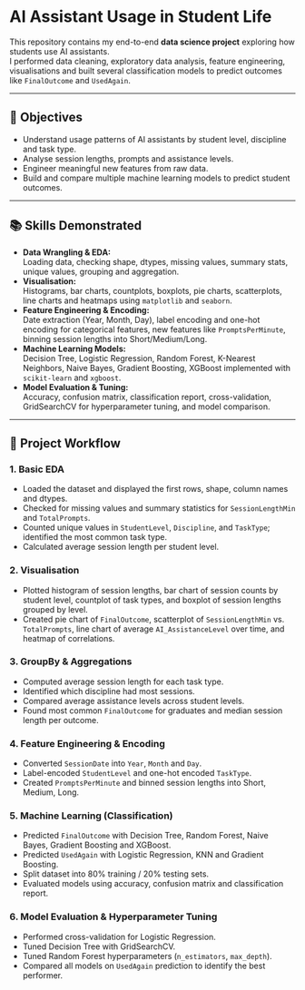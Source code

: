 # AI Assistant Usage in Student Life 

This repository contains my end-to-end **data science project** exploring how students use AI assistants.  
I performed data cleaning, exploratory data analysis, feature engineering, visualisations and built several classification models to predict outcomes like `FinalOutcome` and `UsedAgain`.

---

## 🎯 Objectives
- Understand usage patterns of AI assistants by student level, discipline and task type.
- Analyse session lengths, prompts and assistance levels.
- Engineer meaningful new features from raw data.
- Build and compare multiple machine learning models to predict student outcomes.

---

## 📚 Skills Demonstrated
- **Data Wrangling & EDA:**  
  Loading data, checking shape, dtypes, missing values, summary stats, unique values, grouping and aggregation.
- **Visualisation:**  
  Histograms, bar charts, countplots, boxplots, pie charts, scatterplots, line charts and heatmaps using `matplotlib` and `seaborn`.
- **Feature Engineering & Encoding:**  
  Date extraction (Year, Month, Day), label encoding and one-hot encoding for categorical features, new features like `PromptsPerMinute`, binning session lengths into Short/Medium/Long.
- **Machine Learning Models:**  
  Decision Tree, Logistic Regression, Random Forest, K-Nearest Neighbors, Naive Bayes, Gradient Boosting, XGBoost implemented with `scikit-learn` and `xgboost`.
- **Model Evaluation & Tuning:**  
  Accuracy, confusion matrix, classification report, cross-validation, GridSearchCV for hyperparameter tuning, and model comparison.

---

## 📝 Project Workflow

### 1. Basic EDA
- Loaded the dataset and displayed the first rows, shape, column names and dtypes.
- Checked for missing values and summary statistics for `SessionLengthMin` and `TotalPrompts`.
- Counted unique values in `StudentLevel`, `Discipline`, and `TaskType`; identified the most common task type.
- Calculated average session length per student level.

### 2. Visualisation
- Plotted histogram of session lengths, bar chart of session counts by student level, countplot of task types, and boxplot of session lengths grouped by level.
- Created pie chart of `FinalOutcome`, scatterplot of `SessionLengthMin` vs. `TotalPrompts`, line chart of average `AI_AssistanceLevel` over time, and heatmap of correlations.

### 3. GroupBy & Aggregations
- Computed average session length for each task type.
- Identified which discipline had most sessions.
- Compared average assistance levels across student levels.
- Found most common `FinalOutcome` for graduates and median session length per outcome.

### 4. Feature Engineering & Encoding
- Converted `SessionDate` into `Year`, `Month` and `Day`.
- Label-encoded `StudentLevel` and one-hot encoded `TaskType`.
- Created `PromptsPerMinute` and binned session lengths into Short, Medium, Long.

### 5. Machine Learning (Classification)
- Predicted `FinalOutcome` with Decision Tree, Random Forest, Naive Bayes, Gradient Boosting and XGBoost.
- Predicted `UsedAgain` with Logistic Regression, KNN and Gradient Boosting.
- Split dataset into 80% training / 20% testing sets.
- Evaluated models using accuracy, confusion matrix and classification report.

### 6. Model Evaluation & Hyperparameter Tuning
- Performed cross-validation for Logistic Regression.
- Tuned Decision Tree with GridSearchCV.
- Tuned Random Forest hyperparameters (`n_estimators`, `max_depth`).
- Compared all models on `UsedAgain` prediction to identify the best performer.

